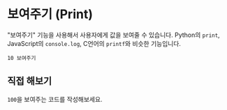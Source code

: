 <script setup>
import CodeRunner from "../../docs-component/code-runner.vue"

const challenge = {
    output: "100",
    answerCode: `100 보여주기`
}
</script>

# 보여주기 (Print)

"보여주기" 기능을 사용해서 사용자에게 값을 보여줄 수 있습니다. Python의 `print`, JavaScript의 `console.log`, C언어의 `printf`와 비슷한 기능입니다.

```plaintext
10 보여주기
```

## 직접 해보기

`100`을 보여주는 코드를 작성해보세요.

<CodeRunner :challenge="challenge" />
